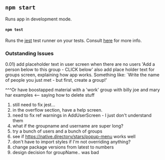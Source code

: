 ## `npm start`

Runs app in development mode.

#### `npm test`

Runs the [jest](https://github.com/facebook/jest) test runner on your tests. Consult [here](https://github.com/expo/expo/tree/master/packages/jest-expo) for more info.


### Outstanding Issues
0.01) add placeholder text in user screen when there are no users 'Add a person below to this group - CLICK below' also add place holder text for groups screen, explaining how app works. Something like: `Write the name of people you just met - but first, create a group!'

^^^Or have boostapped material with a 'work' group with billy joe and mary har examples <-- saying how to delete stuff

1) still need to fix jest...
2) in the overflow section, have a help screen.
2) need to fix ref warnings in AddUserScreen - I just don't understand them
3) what if the groupname and username are super long?
5) try a bunch of users and a bunch of groups
6) see if https://native.directory/stars/popup-menu works well
7) don't have to import styles if I'm not overriding anything?
8) change package versions from latest to numbers
9) design decision for groupName.. was bad